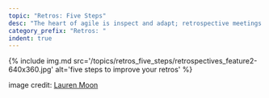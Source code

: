 ```yaml
---
topic: "Retros: Five Steps"
desc: "The heart of agile is inspect and adapt; retrospective meetings ('retros') help make sure we do that"
category_prefix: "Retros: "
indent: true
---
```


{% include img.md 
  src='/topics/retros_five_steps/retrospectives_feature2-640x360.jpg' 
  alt='five steps to improve your retros' %}
  
image credit: [Lauren Moon](https://blog.trello.com/the-5-steps-to-better-team-retrospectives)

